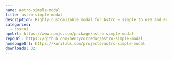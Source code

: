 ```yaml
---
name: astro-simple-modal
title: astro-simple-modal
description: Highly customizable modal for Astro — simple to use and easy to style.
categories:
  - css+ui
npmUrl: https://www.npmjs.com/package/astro-simple-modal
repoUrl: https://github.com/henrycorredor/astro-simple-modal
homepageUrl: https://kurilabs.com/projects/astro-simple-modal
downloads: 32
---
```

